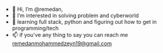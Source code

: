 - 👋 Hi, I’m @remedan,
- 👀 I’m interested in solving problem and cyberworld
- 🌱 learning full stack, python and figuring out how to get in programming/tech 
- 📫 if you've any thing to say you can reach me remedanmohammedzeyn19@gmail.com

<!---
remedanM/remedanM is a ✨ special ✨ repository because its `README.md` (this file) appears on your GitHub profile.
You can click the Preview link to take a look at your changes.
--->
